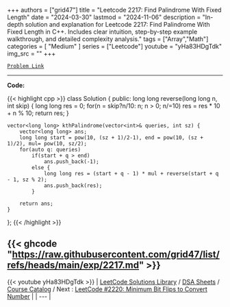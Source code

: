 
+++
authors = ["grid47"]
title = "Leetcode 2217: Find Palindrome With Fixed Length"
date = "2024-03-30"
lastmod = "2024-11-06"
description = "In-depth solution and explanation for Leetcode 2217: Find Palindrome With Fixed Length in C++. Includes clear intuition, step-by-step example walkthrough, and detailed complexity analysis."
tags = ["Array","Math"]
categories = [
    "Medium"
]
series = ["Leetcode"]
youtube = "yHa83HDgTdk"
img_src = ""
+++



[`Problem Link`](https://leetcode.com/problems/find-palindrome-with-fixed-length/description/)

---
**Code:**

{{< highlight cpp >}}
class Solution {
public:
    long long reverse(long long n, int skip) {
        long long res = 0;
        for(n = skip?n/10: n; n > 0; n/=10)
            res = res * 10 + n % 10;
        return res;
    }
    
    vector<long long> kthPalindrome(vector<int>& queries, int sz) {
        vector<long long> ans;
        long long start = pow(10, (sz + 1)/2-1), end = pow(10, (sz + 1)/2), mul= pow(10, sz/2);
        for(auto q: queries)
            if(start + q > end)
                ans.push_back(-1);
            else {
                long long res = (start + q - 1) * mul + reverse(start + q - 1, sz % 2);
                ans.push_back(res);
            }
        
        return ans;
    }
};
{{< /highlight >}}

{{< ghcode "https://raw.githubusercontent.com/grid47/list/refs/heads/main/exp/2217.md" >}}
---
{{< youtube yHa83HDgTdk >}}
| [LeetCode Solutions Library](https://grid47.xyz/leetcode/) / [DSA Sheets](https://grid47.xyz/sheets/) / [Course Catalog](https://grid47.xyz/courses/) / Next : [LeetCode #2220: Minimum Bit Flips to Convert Number](https://grid47.xyz/leetcode/solution-2220-minimum-bit-flips-to-convert-number/) |
| --- |
